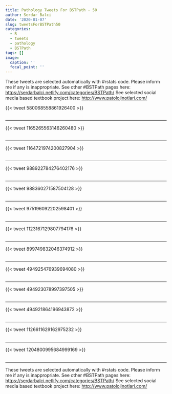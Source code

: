 ```yaml
---
title: Pathology Tweets For BSTPath - 50
author: Serdar Balci
date: '2020-01-07'
slug: tweetsForBSTPath50
categories:
  - R
  - tweets
  - pathology
  - BSTPath
tags: []
image:
  caption: ''
  focal_point: ''
---
```



These tweets are selected automatically with #rstats code. Please inform me if any is inappropriate.
See other #BSTPath pages here: https://serdarbalci.netlify.com/categories/BSTPath/ 
See selected social media based textbook project here: http://www.patolojinotlari.com/

{{< tweet 580068558861926400 >}}
<br>
<br>
<hr>
{{< tweet 1165265563146260480 >}}
<br>
<br>
<hr>
{{< tweet 1164721974200827904 >}}
<br>
<br>
<hr>
{{< tweet 988922784276402176 >}}
<br>
<br>
<hr>
{{< tweet 988360271587504128 >}}
<br>
<br>
<hr>
{{< tweet 975196092202598401 >}}
<br>
<br>
<hr>
{{< tweet 1123167129807794176 >}}
<br>
<br>
<hr>
{{< tweet 899749832046374912 >}}
<br>
<br>
<hr>
{{< tweet 494925476939694080 >}}
<br>
<br>
<hr>
{{< tweet 494923078997397505 >}}
<br>
<br>
<hr>
{{< tweet 494921864196943872 >}}
<br>
<br>
<hr>
{{< tweet 1126611629162975232 >}}
<br>
<br>
<hr>
{{< tweet 1204800995684999169 >}}
<br>
<br>
<hr>


These tweets are selected automatically with #rstats code. Please inform me if any is inappropriate.
See other #BSTPath pages here: https://serdarbalci.netlify.com/categories/BSTPath/ 
See selected social media based textbook project here: http://www.patolojinotlari.com/
